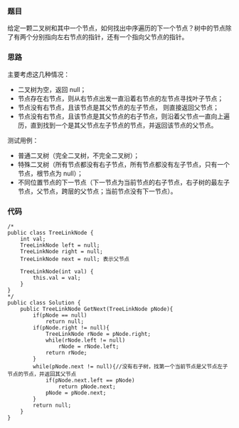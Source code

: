 ### 题目
给定一颗二叉树和其中一个节点，如何找出中序遍历的下一个节点？树中的节点除了有两个分别指向左右节点的指针，还有一个指向父节点的指针。

### 思路
主要考虑这几种情况：

   - 二叉树为空，返回 null；
   - 节点存在右节点，则从右节点出发一直沿着右节点的左节点寻找叶子节点；
   - 节点没有右节点，且该节点是其父节点的左子节点， 则直接返回父节点；
   - 节点没有右节点，且该节点是其父节点的右子节点，则沿着父节点一直向上遍历，直到找到一个是其父节点左子节点的节点，并返回该节点的父节点。 

测试用例：

   - 普通二叉树（完全二叉树，不完全二叉树）；
   - 特殊二叉树（所有节点都没有右子节点，所有节点都没有左子节点，只有一个节点，根节点为 null）；
   - 不同位置节点的下一节点（下一节点为当前节点的右子节点，右子树的最左子节点，父节点，跨层的父节点；当前节点没有下一节点）。

### 代码
```
/*
public class TreeLinkNode {
    int val;
    TreeLinkNode left = null;
    TreeLinkNode right = null;
    TreeLinkNode next = null; 表示父节点

    TreeLinkNode(int val) {
        this.val = val;
    }
}
*/
public class Solution {
    public TreeLinkNode GetNext(TreeLinkNode pNode){
		if(pNode == null)
			return null;
		if(pNode.right != null){
			TreeLinkNode rNode = pNode.right;
			while(rNode.left != null)
				rNode = rNode.left;
			return rNode;
		}
		while(pNode.next != null){//没有右子树，找第一个当前节点是父节点左子节点的节点，并返回其父节点
			if(pNode.next.left == pNode)
				return pNode.next;
			pNode = pNode.next;
		}
		return null;	
	}
}
```